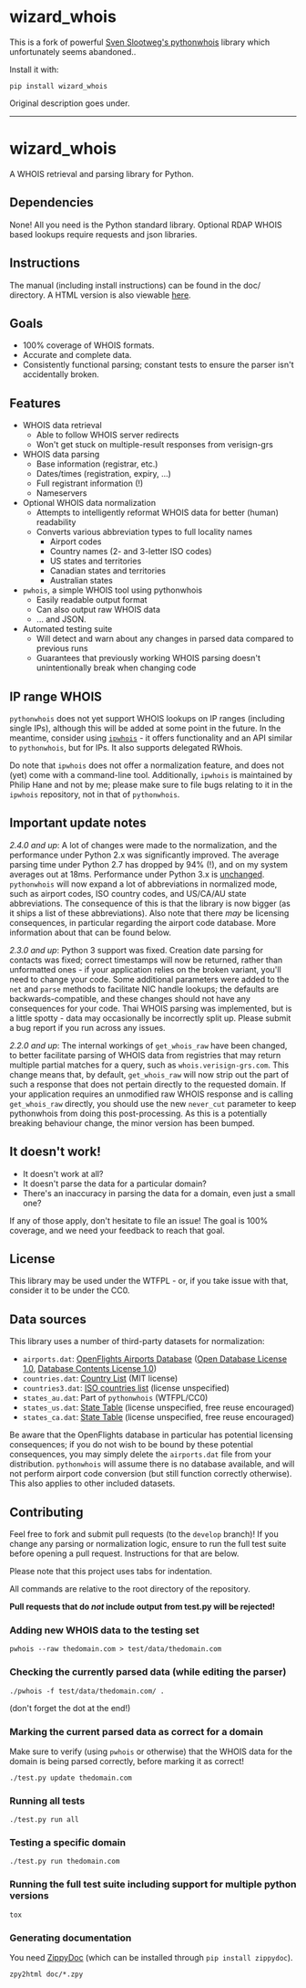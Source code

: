 # wizard_whois

This is a fork of powerful 
[Sven Slootweg's pythonwhois](https://github.com/joepie91/python-whois) 
library which unfortunately seems abandoned..

Install it with:

```
pip install wizard_whois
```

Original description goes under.

___

wizard_whois
=========

A WHOIS retrieval and parsing library for Python.

## Dependencies

None! All you need is the Python standard library. Optional RDAP WHOIS based lookups require requests and json libraries.

## Instructions

The manual (including install instructions) can be found in the doc/ directory. A HTML version is also viewable [here](http://cryto.net/pythonwhois).

## Goals

* 100% coverage of WHOIS formats.
* Accurate and complete data.
* Consistently functional parsing; constant tests to ensure the parser isn't accidentally broken.

## Features

* WHOIS data retrieval
	* Able to follow WHOIS server redirects
	* Won't get stuck on multiple-result responses from verisign-grs
* WHOIS data parsing
	* Base information (registrar, etc.)
	* Dates/times (registration, expiry, ...)
	* Full registrant information (!)
	* Nameservers
* Optional WHOIS data normalization
	* Attempts to intelligently reformat WHOIS data for better (human) readability
	* Converts various abbreviation types to full locality names
		* Airport codes
		* Country names (2- and 3-letter ISO codes)
		* US states and territories
		* Canadian states and territories
		* Australian states
* `pwhois`, a simple WHOIS tool using pythonwhois
	* Easily readable output format
	* Can also output raw WHOIS data
	* ... and JSON.
* Automated testing suite
	* Will detect and warn about any changes in parsed data compared to previous runs
	* Guarantees that previously working WHOIS parsing doesn't unintentionally break when changing code

## IP range WHOIS

`pythonwhois` does not yet support WHOIS lookups on IP ranges (including single IPs), although this will be added at some point in the future. In the meantime, consider using [`ipwhois`](https://github.com/secynic/ipwhois) - it offers functionality and an API similar to `pythonwhois`, but for IPs. It also supports delegated RWhois.

Do note that `ipwhois` does not offer a normalization feature, and does not (yet) come with a command-line tool. Additionally, `ipwhois` is maintained by Philip Hane and not by me; please make sure to file bugs relating to it in the `ipwhois` repository, not in that of `pythonwhois`.

## Important update notes

*2.4.0 and up*: A lot of changes were made to the normalization, and the performance under Python 2.x was significantly improved. The average parsing time under Python 2.7 has dropped by 94% (!), and on my system averages out at 18ms. Performance under Python 3.x is [unchanged](https://github.com/joepie91/python-whois/issues/27). `pythonwhois` will now expand a lot of abbreviations in normalized mode, such as airport codes, ISO country codes, and US/CA/AU state abbreviations. The consequence of this is that the library is now bigger (as it ships a list of these abbreviations). Also note that there *may* be licensing consequences, in particular regarding the airport code database. More information about that can be found below.

*2.3.0 and up*: Python 3 support was fixed. Creation date parsing for contacts was fixed; correct timestamps will now be returned, rather than unformatted ones - if your application relies on the broken variant, you'll need to change your code. Some additional parameters were added to the `net` and `parse` methods to facilitate NIC handle lookups; the defaults are backwards-compatible, and these changes should not have any consequences for your code. Thai WHOIS parsing was implemented, but is a little spotty - data may occasionally be incorrectly split up. Please submit a bug report if you run across any issues.

*2.2.0 and up*: The internal workings of `get_whois_raw` have been changed, to better facilitate parsing of WHOIS data from registries that may return multiple partial matches for a query, such as `whois.verisign-grs.com`. This change means that, by default, `get_whois_raw` will now strip out the part of such a response that does not pertain directly to the requested domain. If your application requires an unmodified raw WHOIS response and is calling `get_whois_raw` directly, you should use the new `never_cut` parameter to keep pythonwhois from doing this post-processing. As this is a potentially breaking behaviour change, the minor version has been bumped.

## It doesn't work!

* It doesn't work at all?
* It doesn't parse the data for a particular domain?
* There's an inaccuracy in parsing the data for a domain, even just a small one?

If any of those apply, don't hesitate to file an issue! The goal is 100% coverage, and we need your feedback to reach that goal.

## License

This library may be used under the WTFPL - or, if you take issue with that, consider it to be under the CC0.

## Data sources

This library uses a number of third-party datasets for normalization:

* `airports.dat`: [OpenFlights Airports Database](http://openflights.org/data.html) ([Open Database License 1.0](http://opendatacommons.org/licenses/odbl/1.0/), [Database Contents License 1.0](http://opendatacommons.org/licenses/dbcl/1.0/))
* `countries.dat`: [Country List](https://github.com/umpirsky/country-list) (MIT license)
* `countries3.dat`: [ISO countries list](https://gist.github.com/eparreno/205900) (license unspecified)
* `states_au.dat`: Part of `pythonwhois` (WTFPL/CC0)
* `states_us.dat`: [State Table](http://statetable.com/) (license unspecified, free reuse encouraged)
* `states_ca.dat`: [State Table](http://statetable.com/) (license unspecified, free reuse encouraged)

Be aware that the OpenFlights database in particular has potential licensing consequences; if you do not wish to be bound by these potential consequences, you may simply delete the `airports.dat` file from your distribution. `pythonwhois` will assume there is no database available, and will not perform airport code conversion (but still function correctly otherwise). This also applies to other included datasets.

## Contributing

Feel free to fork and submit pull requests (to the `develop` branch)! If you change any parsing or normalization logic, ensure to run the full test suite before opening a pull request. Instructions for that are below.

Please note that this project uses tabs for indentation.

All commands are relative to the root directory of the repository.

**Pull requests that do _not_ include output from test.py will be rejected!**

### Adding new WHOIS data to the testing set

	pwhois --raw thedomain.com > test/data/thedomain.com
	
### Checking the currently parsed data (while editing the parser)

	./pwhois -f test/data/thedomain.com/ .
	
(don't forget the dot at the end!)
	
### Marking the current parsed data as correct for a domain

Make sure to verify (using `pwhois` or otherwise) that the WHOIS data for the domain is being parsed correctly, before marking it as correct!

	./test.py update thedomain.com
	
### Running all tests

	./test.py run all
	
### Testing a specific domain

	./test.py run thedomain.com

### Running the full test suite including support for multiple python versions

    tox

### Generating documentation

You need [ZippyDoc](http://cryto.net/zippydoc) (which can be installed through `pip install zippydoc`).

	zpy2html doc/*.zpy

